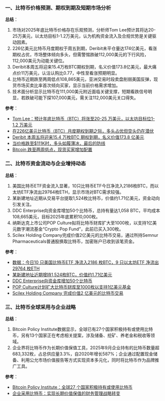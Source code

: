 ### 一、比特币价格预测、期权到期及短期市场分析  
**总结**：  
1. 市场对2025年底比特币价格存在乐观预测，分析师Tom Lee预计其将达20-25万美元，以太坊目标1-1.2万美元，认为机构资金流入及合规优势是关键驱动因素。  
2. 226亿美元比特币月度期权于周五到期，Deribit未平仓量达174亿美元，看涨期权占优，市场整体倾向多头，但需警惕跌破112,000美元的下行风险，112,000美元为动能关键位。  
3. Deribit本周五将迎来15.4万枚BTC期权到期，名义价值173.8亿美元，最大痛点价11万美元，认沽认购比0.77，中性至看涨预期明显。  
4. 比特币近期跌至两周低点108,865美元，亚洲交易时段卖盘削弱美国反弹，现货市场买卖比率首次倾向买家，显示当前价格需求增加。  
5. 技术面分析显示比特币在111,000美元附近面临关键支撑，短期看跌信号明显，若跌破可能下探107,000美元，需关注112,000美元关口得失。  

**参考**：  
- [Tom Lee：预计年底比特币（BTC）将涨至20-25 万美元，以太坊目标位1-1.2 万美元](https://cn.cointelegraph.com/news/tom-lee-projects-bitcoin-price-surge-to-dollar200k-dollar250k-targets-ethereum-at-dollar10k-dollar12k-by-year-end)  
- [在226亿美元比特币（BTC）月度期权到期之际，多头占优但空头仍在潜伏](https://cn.cointelegraph.com/news/bitcoin-bulls-favored-in-22-6b-btc-monthly-options-expiry)  
- [Deribit 本周五将迎来15.4 万枚BTC 期权到期，名义价值173.8 亿美元](https://finance.sina.com.cn/blockchain/roll/2025-09-26/doc-infrtuah0961231.shtml)  
- [当价格跌至$111K时，多头如履薄冰，最后的防线](https://news.bitcoin.com/zh/bitcoin-jiage-guanchat-dang-jiage-dizhi-111k-shi-duotou-rulv-bobing-zuihou-de-fangxian/)  
- [Bitcoin 跌至两周低点，现货买家增加配置](https://www.binance.com/cn/square/post/30173911710602)  


### 二、比特币资金流动与企业增持动态  
**总结**：  
1. 美国比特币ETF资金流入显著，10只比特币ETF今日净流入2186枚BTC，而以太坊ETF净流出29764枚ETH，显示市场对BTC需求较强。  
2. 某新建地址近期从交易平台提取1,524枚比特币，价值约1.71亿美元，资金动向引发关注。  
3. DDC Enterprise向资金库增加50个比特币，总持有量达1,058 BTC，平均成本108,665美元，目标2025年底累积10,000枚。  
4. 纳斯达克上市公司POP Culture拟将比特币财库扩大至1000枚，以支持1亿美元数字潮流基金“Crypto Pop Fund”，此前已买入300枚。  
5. Scilex Holding Company完成价值2亿美元的比特币交易，通过所持Semnur Pharmaceuticals普通股换取比特币，加密账户已收到该笔资金。  

**参考**：  
- [数据：今日10 只美国比特币ETF 净流入2186 枚BTC，9 只以太坊ETF 净流出29764 枚ETH](https://www.chaincatcher.com/article/2208546)  
- [某新建地址近期增持1,524枚BTC，价值约1.71亿美元](https://www.odaily.news/zh-CN/newsflash/449919)  
- [DDC Enterprise向资金库增加50个比特币](https://cn.investing.com/news/company-news/article-93CH-3001323)  
- [POP Culture计划扩大比特币财库至1000枚以支持1亿美元基金](https://www.binance.com/zh-CN/square/post/09-25-2025-pop-culture-1000-1-30165325573513)  
- [Scilex Holding Company 完成价值2 亿美元的比特币交易](https://www.binance.com/zh-CN/square/post/09-25-2025-scilex-holding-company-2-30159164570170)  


### 三、比特币全球采用与企业战略  
**总结**：  
1. Bitcoin Policy Institute数据显示，全球已有27个国家积极持有或使用比特币，另有13个国家正在考虑相关提案，涉及储备、挖矿、养老金和税收等领域。  
2. 企业界将比特币作为长期价值保值工具，2025年9月企业持有的比特币数量超683,332枚，占总供应量3.3%，自2020年增长587%；企业通过配置现金储备、利用公允市场价值报告等方式实现资本多元化，同时将比特币作为品牌推广工具。  

**参考**：  
- [Bitcoin Policy Institute：全球27 个国家积极持有或使用比特币](https://www.chaincatcher.com/article/2208553)  
- [企业采用比特币：实现长期价值保值的财务管理战略转变](https://m.528btc.com/column/article/610194.html)